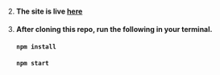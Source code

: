 

2. #### The site is live [here](https://react-weather-material-ui.netlify.app/)





4. #### After cloning this repo, run the following in your terminal.  
    #### `npm install`
    #### `npm start`
